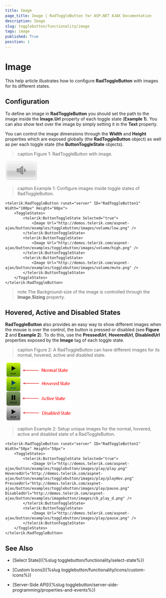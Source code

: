 ```yaml
---
title: Image
page_title: Image | RadToggleButton for ASP.NET AJAX Documentation
description: Image
slug: togglebutton/functionality/image
tags: image
published: True
position: 1
---
```


# Image

This help article illustrates how to configure **RadToggleButton** with images for its different states.

## Configuration

To define an image in **RadToggleButton** you should set the path to the image inside the **Image.Url** property of each toggle state (**Example 1**). You can also show text over the image by simply setting it in the **Text** property.

You can control the image dimensions through the **Width** and **Height** properties which are exposed globally (the **RadToggleButton** object) as well as per each toggle state (the **ButtonToggleState** objects).

>caption Figure 1: RadToggleButton with image.

![RadToggleButton with image](images/toggle-button-image.png)

>caption Example 1: Configure images inside toggle states of RadToggleButton. 

````ASP.NET
<telerik:RadToggleButton runat="server" ID="RadToggleButton1" Width="100px" Height="60px">
	<ToggleStates>
		<telerik:ButtonToggleState Selected="true">
			<Image Url="http://demos.telerik.com/aspnet-ajax/button/examples/togglebutton/images/volume/low.png" />
		</telerik:ButtonToggleState>
		<telerik:ButtonToggleState>
			<Image Url="http://demos.telerik.com/aspnet-ajax/button/examples/togglebutton/images/volume/high.png" />
		</telerik:ButtonToggleState>
		<telerik:ButtonToggleState>
			<Image Url="http://demos.telerik.com/aspnet-ajax/button/examples/togglebutton/images/volume/mute.png" />
		</telerik:ButtonToggleState>
	</ToggleStates>
</telerik:RadToggleButton>
```` 

>note The Background-size of the image is controlled through the **Image.Sizing** property.

## Hovered, Active and Disabled States

**RadToggleButton** also provides an easy way to show different images when the mouse is over the control, the button is pressed or disabled (see **Figure 2** and **Example 2**). To do this, use the **PressedUrl**, **HoveredUrl**, **DisabledUrl** properties exposed by the **Image** tag of each toggle state.

>caption Figure 2: A RadToggleButton can have different images for its normal, hovered, active and disabled state.

![RadToggleButton with image states](images/toggle-button-image-states.png)

>caption Example 2: Setup unique images for the normal, hovered, active and disabled state of a RadToggleButton.

````ASP.NET
<telerik:RadToggleButton runat="server" ID="RadToggleButton1" Width="58px" Height="59px">
	<ToggleStates>
		<telerik:ButtonToggleState Selected="true">
			<Image Url="http://demos.telerik.com/aspnet-ajax/button/examples/togglebutton/images/play/play.png" HoveredUrl="http://demos.telerik.com/aspnet-ajax/button/examples/togglebutton/images/play/playHov.png" PressedUrl="http://demos.telerik.com/aspnet-ajax/button/examples/togglebutton/images/play/pause.png" DisabledUrl="http://demos.telerik.com/aspnet-ajax/button/examples/imagebutton/images/cb_play_d.png" />
		</telerik:ButtonToggleState>
		<telerik:ButtonToggleState>
			<Image Url="http://demos.telerik.com/aspnet-ajax/button/examples/togglebutton/images/play/pause.png" />
		</telerik:ButtonToggleState>
	</ToggleStates>
</telerik:RadToggleButton>
````

## See Also

 * [Select State]({%slug togglebutton/functionality/select-state%})
 
 * [Custom Icons]({%slug togglebutton/functionality/icons/custom-icons%})
 
 * [Server-Side API]({%slug togglebutton/server-side-programming/properties-and-events%})

